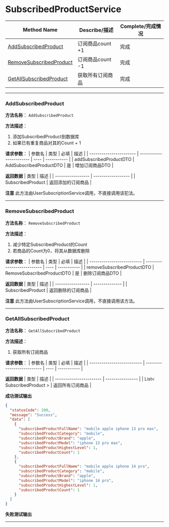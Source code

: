 # SubscribedProductService
| Method Name                                         | Describe/描述    | Complete/完成情况 |
| --------------------------------------------------- | ---------------- | ----------------- |
| [AddSubscribedProduct](#addsubscribedproduct)       | 订阅商品count +1 | 完成              |
| [RemoveSubscribedProduct](#removesubscribedproduct) | 订阅商品count -1 | 完成              |
| [GetAllSubscribedProduct](#getallsubscribedproduct) | 获取所有订阅商品 | 完成              |

 ---

### AddSubscribedProduct
**方法名称**： `AddSubscribedProduct`

**方法描述**：
1. 添加SubscribedProduct到数据库
2. 如果已有重复商品对其的Count + 1

**请求参数**： 
| 参数名                  | 类型                    | 必填 | 描述        |
| ----------------------- | ----------------------- | ---- | ----------- |
| addSubscribedProductDTO | AddSubscribedProductDTO | 是   | 增加订阅商品DTO |

**返回数据**
| 类型              | 描述               |
| ----------------- | ------------------ |
| SubscribedProduct | 返回添加的订阅商品 |

**注意**
此方法由UserSubscriptionService调用，不直接调用该犯法。

---

### RemoveSubscribedProduct
**方法名称**： `RemoveSubscribedProduct`

**方法描述**：
1. 减少特定SubscribedProduct的Count
2. 若商品的Count为0，将其从数据库删除

**请求参数**： 
| 参数名                     | 类型                       | 必填 | 描述        |
| -------------------------- | -------------------------- | ---- | ----------- |
| removeSubscribedProductDTO | RemoveSubscribedProductDTO | 是   | 删除订阅商品DTO |

**返回数据**
| 类型              | 描述           |
| ----------------- | -------------- |
| SubscribedProduct | 返回删除的订阅商品 |

**注意**
此方法由UserSubscriptionService调用，不直接调用该方法。

---

### GetAllSubscribedProduct
**方法名称**： `GetAllSubscribedProduct`

**方法描述**：
1. 获取所有订阅商品

**请求参数**： 
| 参数名                     | 类型                       | 必填 | 描述        |
| -------------------------- | -------------------------- | ---- | ----------- |

**返回数据**
| 类型                    | 描述             |
| ----------------------- | ---------------- |
| List< SubscribedProduct > | 返回所有订阅商品 |

**成功测试输出**
```json
{
  "statusCode": 200,
  "message": "Success",
  "data": [
    {
      "subscribedProductFullName": "mobile apple iphone 13 pro max",
      "subscribedProductCategory": "mobile",
      "subscribedProductBrand": "apple",
      "subscribedProductModel": "iphone 13 pro max",
      "subscribedProductHighestLevel": 1,
      "subscribedProductCount": 1
    },
    {
      "subscribedProductFullName": "mobile apple iphone 14 pro",
      "subscribedProductCategory": "mobile",
      "subscribedProductBrand": "apple",
      "subscribedProductModel": "iphone 14 pro",
      "subscribedProductHighestLevel": 1,
      "subscribedProductCount": 1
    }
  ]
}
```

**失败测试输出**

---